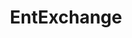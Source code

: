 ---
title: EntExchange
crosslinks:
- vaporents
- u_imguralbumbot
- chinaglass
- youtubefactsbot
- GrassHopperVape
- Waxpen
- DynavapExchange
- youtubot
- 2q9x9o4
- PDXgiftingtrees
- glassheads
- trees
- hardwareswap
- wcjosx
- GlobalOffensiveTrade
- DarkNetMarketsNoobs
- China
- ploompax
- bostontrees
- COents
---
